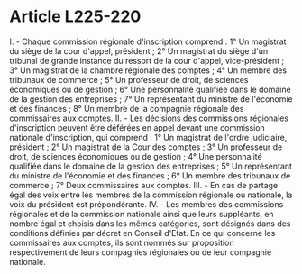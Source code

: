 # Article L225-220

I. - Chaque commission régionale d'inscription comprend :   1° Un magistrat du siège de la cour d'appel, président ;   2° Un magistrat du siège d'un tribunal de grande instance du ressort de la cour d'appel, vice-président ;   3° Un magistrat de la chambre régionale des comptes ;   4° Un membre des tribunaux de commerce ;   5° Un professeur de droit, de sciences économiques ou de gestion ;   6° Une personnalité qualifiée dans le domaine de la gestion des entreprises ;   7° Un représentant du ministre de l'économie et des finances ;   8° Un membre de la compagnie régionale des commissaires aux comptes.   II. - Les décisions des commissions régionales d'inscription peuvent être déférées en appel devant une commission nationale d'inscription, qui comprend :   1° Un magistrat de l'ordre judiciaire, président ;   2° Un magistrat de la Cour des comptes ;   3° Un professeur de droit, de sciences économiques ou de gestion ;   4° Une personnalité qualifiée dans le domaine de la gestion des entreprises ;   5° Un représentant du ministre de l'économie et des finances ;   6° Un membre des tribunaux de commerce ;   7° Deux commissaires aux comptes.   III. - En cas de partage égal des voix entre les membres de la commission régionale ou nationale, la voix du président est prépondérante.   IV. - Les membres des commissions régionales et de la commission nationale ainsi que leurs suppléants, en nombre égal et choisis dans les mêmes catégories, sont désignés dans des conditions définies par décret en Conseil d'Etat. En ce qui concerne les commissaires aux comptes, ils sont nommés sur proposition respectivement de leurs compagnies régionales ou de leur compagnie nationale.